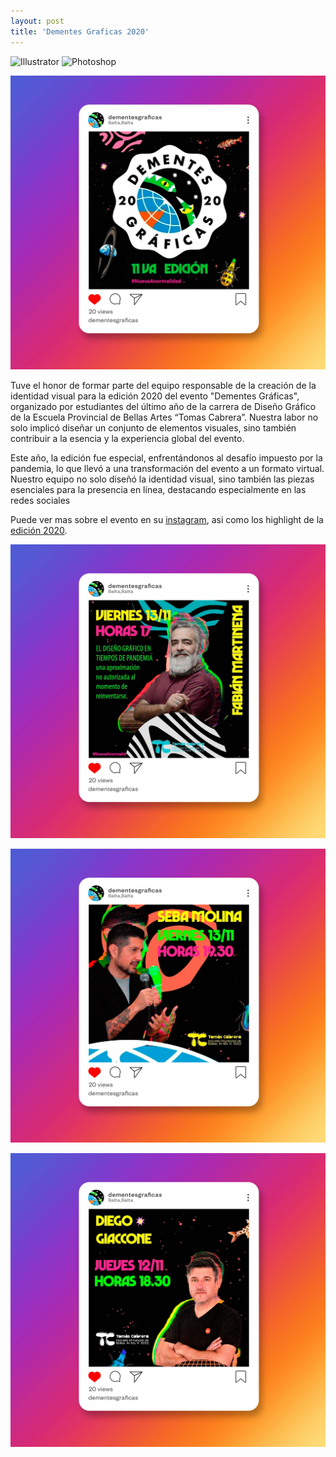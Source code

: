 ```yaml
---
layout: post
title: 'Dementes Graficas 2020'
---
```


<p>
    <img alt="Illustrator" src="https://img.shields.io/badge/Illustrator-DC6920?logo=adobeillustrator&logoColor=white">
    <img alt="Photoshop" src="https://img.shields.io/badge/Photoshop-3776AB.svg?logo=adobephotoshop&logoColor=white">
</p>

![rev01](../assets/img/projects/dsg-3/post01.jpg)

Tuve el honor de formar parte del equipo responsable de la creación de la identidad visual para la edición 2020 del evento "Dementes Gráficas", organizado por estudiantes del último año de la carrera de Diseño Gráfico de la Escuela Provincial de Bellas Artes “Tomas Cabrera”. Nuestra labor no solo implicó diseñar un conjunto de elementos visuales, sino también contribuir a la esencia y la experiencia global del evento.

Este año, la edición fue especial, enfrentándonos al desafío impuesto por la pandemia, lo que llevó a una transformación del evento a un formato virtual. Nuestro equipo no solo diseñó la identidad visual, sino también las piezas esenciales para la presencia en línea, destacando especialmente en las redes sociales

Puede ver mas sobre el evento en su [instagram](https://www.instagram.com/dementesgraficas/), asi como los highlight de la [edición 2020](https://www.instagram.com/stories/highlights/17989677389324529/).

![rev02](../assets/img/projects/dsg-3/post02.jpg)

![rev03](../assets/img/projects/dsg-3/post03.jpg)

![rev03](../assets/img/projects/dsg-3/post04.jpg)


